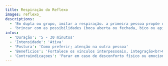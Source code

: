 ```yaml
---
title: Respiração do Reflexo
images: reflexo_
descriptions:
  - 'Em dupla ou grupo, imitar a respiração. a primeira pessoa propõe uma série de 2 a 4 respirações usando ritmos e sons do ar. A partir daí, a respiração é replicada pelos demais. Outra pessoa propõe uma nova série e assim por diante, enquanto quiserem.'
  - 'brincar com as possibilidades (boca aberta ou fechada, bico ou apito, nariz, voz) e criar sequências livremente, tanto para a inalação quanto para a exalação.'
infos:
  - 'Duração': '5 - 30 minutos'
  - 'Intensidade': 'Ativa'
  - 'Postura': 'Como preferir; atenção na outra pessoa'
  - 'Beneficios': 'Fortalece os vínculos interpessoais, integração<br>Concentração, coordenaçao, escuta, diversão e relaxamento'
  - 'Contraindicaçoes': 'Parar em caso de desconforto físico ou emocional'
---
```

